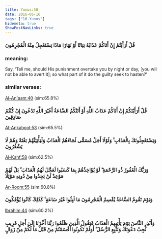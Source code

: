 ```yaml
---
title: Yunus:50
date: 2016-06-16
tags: ["10.Yunus"]
hidemeta: true 
ShowPostNavLinks: true 
---
```

### قُلْ أَرَأَيْتُمْ إِنْ أَتَاكُمْ عَذَابُهُ بَيَاتًا أَوْ نَهَارًا مَاذَا يَسْتَعْجِلُ مِنْهُ الْمُجْرِمُونَ
### meaning: 
Say, ‘Tell me, should His punishment overtake you by night or day, [you will not be able to avert it]; so what part of it do the guilty seek to hasten?’
### similar verses: 

[Al-An'aam:40](/6/40) (sim:65.8%)

### قُلْ أَرَأَيْتَكُمْ إِنْ أَتَاكُمْ عَذَابُ اللَّهِ أَوْ أَتَتْكُمُ السَّاعَةُ أَغَيْرَ اللَّهِ تَدْعُونَ إِنْ كُنْتُمْ صَادِقِينَ

[Al-Ankaboot:53](/29/53) (sim:65.5%)

### وَيَسْتَعْجِلُونَكَ بِالْعَذَابِ ۚ وَلَوْلَا أَجَلٌ مُسَمًّى لَجَاءَهُمُ الْعَذَابُ وَلَيَأْتِيَنَّهُمْ بَغْتَةً وَهُمْ لَا يَشْعُرُونَ

[Al-Kahf:58](/18/58) (sim:62.5%)

### وَرَبُّكَ الْغَفُورُ ذُو الرَّحْمَةِ ۖ لَوْ يُؤَاخِذُهُمْ بِمَا كَسَبُوا لَعَجَّلَ لَهُمُ الْعَذَابَ ۚ بَلْ لَهُمْ مَوْعِدٌ لَنْ يَجِدُوا مِنْ دُونِهِ مَوْئِلًا

[Ar-Room:55](/30/55) (sim:60.8%)

### وَيَوْمَ تَقُومُ السَّاعَةُ يُقْسِمُ الْمُجْرِمُونَ مَا لَبِثُوا غَيْرَ سَاعَةٍ ۚ كَذَٰلِكَ كَانُوا يُؤْفَكُونَ

[Ibrahim:44](/14/44) (sim:60.2%)

### وَأَنْذِرِ النَّاسَ يَوْمَ يَأْتِيهِمُ الْعَذَابُ فَيَقُولُ الَّذِينَ ظَلَمُوا رَبَّنَا أَخِّرْنَا إِلَىٰ أَجَلٍ قَرِيبٍ نُجِبْ دَعْوَتَكَ وَنَتَّبِعِ الرُّسُلَ ۗ أَوَلَمْ تَكُونُوا أَقْسَمْتُمْ مِنْ قَبْلُ مَا لَكُمْ مِنْ زَوَالٍ
